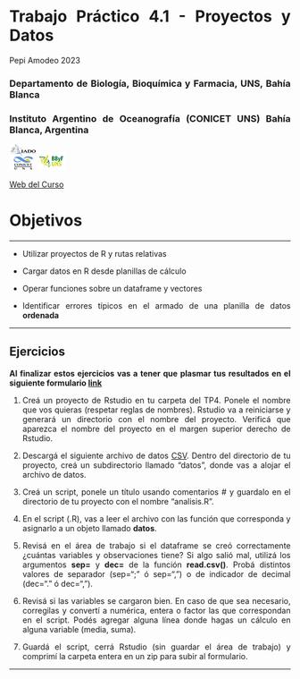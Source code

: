 Trabajo Práctico 4.1 - Proyectos y Datos
================
Pepi Amodeo
2023

<!--SETUP-->
<style> body {text-align: justify} </style>
<!--SOCIAL LINKS-->

### Departamento de Biología, Bioquímica y Farmacia, UNS, Bahía Blanca

### Instituto Argentino de Oceanografía (CONICET UNS) Bahía Blanca, Argentina

![icon_IADO](./img/logo_iado_2019_negro.png)
![icon_DBBF](./img/BBF_UNS_color_50p.png)

[Web del Curso](https://pepiamodeo.github.io/cursoR/)

# Objetivos

------------------------------------------------------------------------

-   Utilizar proyectos de R y rutas relativas

-   Cargar datos en R desde planillas de cálculo

-   Operar funciones sobre un dataframe y vectores

-   Identificar errores típicos en el armado de una planilla de datos
    **ordenada**

------------------------------------------------------------------------

## Ejercicios

**Al finalizar estos ejercicios vas a tener que plasmar tus resultados
en el siguiente formulario [link](https://forms.gle/EZyZykxjPaCeaE1E6)**

1)  Creá un proyecto de Rstudio en tu carpeta del TP4. Ponele el nombre
    que vos quieras (respetar reglas de nombres). Rstudio va a
    reiniciarse y generará un directorio con el nombre del proyecto.
    Verificá que aparezca el nombre del proyecto en el margen superior
    derecho de Rstudio.

2)  Descargá el siguiente archivo de datos
    [CSV](https://pepiamodeo.github.io/cursoR/TPs/scripts/datos_vientos.csv).
    Dentro del directorio de tu proyecto, creá un subdirectorio llamado
    “datos”, donde vas a alojar el archivo de datos.

3)  Creá un script, ponele un título usando comentarios \# y guardalo en
    el directorio de tu proyecto con el nombre “analisis.R”.

4)  En el script (.R), vas a leer el archivo con las función que
    corresponda y asignarlo a un objeto llamado **datos**.

5)  Revisá en el área de trabajo si el dataframe se creó correctamente
    ¿cuántas variables y observaciones tiene? Si algo salió mal, utilizá
    los argumentos **sep=** y **dec=** de la función **read.csv()**.
    Probá distintos valores de separador (sep=“;” ó sep=“,”) o de
    indicador de decimal (dec=“.” ó dec=“,”).

6)  Revisá si las variables se cargaron bien. En caso de que sea
    necesario, corregilas y convertí a numérica, entera o factor las que
    correspondan en el script. Podés agregar alguna línea donde hagas un
    cálculo en alguna variable (media, suma).

7)  Guardá el script, cerrá Rstudio (sin guardar el área de trabajo) y
    comprimí la carpeta entera en un zip para subir al formulario.

------------------------------------------------------------------------
